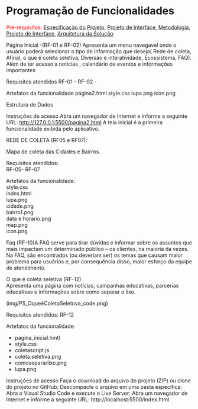 # Programação de Funcionalidades

<span style="color:red">Pré-requisitos: <a href="2-Especificação do Projeto.md"> Especificação do Projeto</a></span>, <a href="3-Projeto de Interface.md"> Projeto de Interface</a>, <a href="4-Metodologia.md"> Metodologia</a>, <a href="3-Projeto de Interface.md"> Projeto de Interface</a>, <a href="5-Arquitetura da Solução.md"> Arquitetura da Solução</a>

Página Inicial -(RF-01 e RF-02) 
Apresenta um menu navegavel onde o usuário poderá selecionar o tipo de informação que deseja( Rede de coleta, Afinal, o que é coleta seletiva, Diversão e interatividade, Ecossistema, FAQ). Além de ter acesso a notícias , calendário de eventos e informações importantes

Requisitos atendidos
RF-01 - 
RF-02 - 

Artefatos da funcionalidade
página2.html
style.css
lupa.png
ícon.png


Estrutura de Dados

Instruções de acesso
Abra um navegador de Internet e informe a seguinte URL: http://127.0.0.1:5500/pagina2.html
A tela inicial  é a primeira funcionalidade exibida pelo aplicativo.

REDE DE COLETA  (RF05  e RF07): <br>

 Mapa de coleta das Cidades e Bairros.


Requisitos atendidos: <br>
 RF-05-
 RF-07

Artefatos da funcionalidade:<br>
 style.css  <br>
 index.html <br>
 lupa.png   <br>
 cidade.png <br>
 bairro1.png <br>
 data e horario.png <br>
 map.png     <br>
 icon.png    <br>















Faq (RF-10)A FAQ serve para tirar dúvidas e informar sobre os assuntos que mais impactam um determinado público – os clientes, na maioria da vezes. Na FAQ, são encontrados (ou deveriam ser) os temas que causam maior problema para usuários e, por consequência disso, maior esforço da equipe de atendimento.


O que é coleta seletiva (RF-12)<br>
Apresenta uma página com notícias, campanhas educativas, parcerias educativas e informações sobre como separar o lixo.

(img/PS_OqueéColetaSeletova_code.png)

Requisitos atendidos:
RF-12

Artefatos da funcionalidade:
<ul><li>pagina_inicial.hmtl</li>
<li>style.css</li>
<li>coletascript.js</li>
<li>coleta.seletiva.png</li>
<li>comosepararlixo.png</li>
<li>lupa.png</li></ul>

Instruções de acesso
Faça o download do arquivo do projeto (ZIP) ou clone do projeto no GitHub;
Descompacte o arquivo em uma pasta específica;
Abra o Visual Studio Code e execute o Live Server;
Abra um navegador de Internet e informe a seguinte URL:
http://localhost:5500/index.html 
